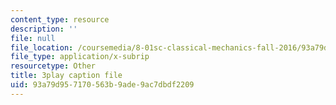 ```yaml
---
content_type: resource
description: ''
file: null
file_location: /coursemedia/8-01sc-classical-mechanics-fall-2016/93a79d957170563b9ade9ac7dbdf2209_prCwfSiWuq0.vtt
file_type: application/x-subrip
resourcetype: Other
title: 3play caption file
uid: 93a79d95-7170-563b-9ade-9ac7dbdf2209
---
```

